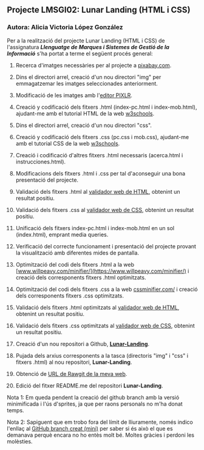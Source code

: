 ## Projecte LMSGI02: Lunar Landing (HTML i CSS)

### Autora: Alicia Victoria López González

Per a la realització del projecte Lunar Landing (HTML i CSS) de l'assignatura **_Llenguatge de Marques i Sistemes de Gestió de la Informació_** s'ha portat a terme el següent procés general: 


1. Recerca d'imatges necessàries per al projecte a [pixabay.com](https://pixabay.com/).

2. Dins el directori arrel, creació d'un nou directori "img" per emmagatzemar les imatges seleccionades anteriorment.

3. Modificació de les imatges amb l'[editor PIXLR](https://pixlr.com/editor/).

4. Creació y codificació dels fitxers .html (index-pc.html i index-mob.html), ajudant-me amb el tutorial HTML de la web [w3schools](https://www.w3schools.com/html/).

5. Dins el directori arrel, creació d'un nou directori "css".

6. Creació y codificació dels fitxers .css (pc.css i mob.css), ajudant-me amb el tutorial CSS de la web [w3schools](https://www.w3schools.com/css/).

7. Creació i codificació d'altres fitxers .html necessaris (acerca.html i instrucciones.html).

8. Modificacions dels fitxers .html i .css per tal d'aconseguir una bona presentació del projecte.

9. Validació dels fitxers .html al [validador web de HTML](https://validator.w3.org/), obtenint un resultat positiu.

10. Validació dels fitxers .css al [validador web de CSS](https://jigsaw.w3.org/css-validator/), obtenint un resultat positiu.

11. Unificació dels fitxers index-pc.html i index-mob.html en un sol (index.html), emprant media queries.

12. Verificació del correcte funcionament i presentació del projecte provant la visualització amb diferentes mides de pantalla.

13. Optimització del codi dels fitxers .html a la web [www.willpeavy.com/minifier/](https://www.willpeavy.com/minifier/) i creació dels corresponents fitxers .html optimitzats.

14. Optimització del codi dels fitxers .css a la web [cssminifier.com/](https://cssminifier.com/) i creació dels corresponents fitxers .css optimitzats.

15. Validació dels fitxers .html optimitzats al [validador web de HTML](https://validator.w3.org/), obtenint un resultat positiu.

16. Validació dels fitxers .css optimitzats al [validador web de CSS](https://jigsaw.w3.org/css-validator/), obtenint un resultat positiu.

17. Creació d'un nou repositori a Github, [**Lunar-Landing**](https://github.com/alishaibz/Lunar-Landing).
    
18. Pujada dels arxius corresponents a la tasca (directoris "img" i "css" i fitxers .html) al nou repositori, **Lunar-Landing**.

19. Obtenció de [URL de Rawgit de la meva web](https://rawgit.com/alishaibz/Lunar-Landing/master/index.html).

20. Edició del fitxer README.me del repositori **Lunar-Landing**.

Nota 1: Em queda pendent la creació del github branch amb la versió minimificada i l'ús d'sprites, ja que per raons personals no m'ha donat temps.

Nota 2: Sapiguent que em trobo fora del límit de lliuramente, només indico l'enllaç al [GitHub branch creat (mini)](https://github.com/alishaibz/Lunar-Landing/tree/mini) per saber si és això el que es demanava perquè encara no ho entès molt bé. Moltes gràcies i perdoni les molèsties.
